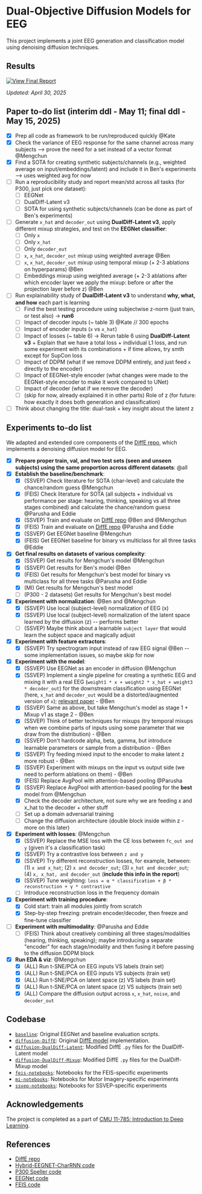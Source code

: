 # Dual-Objective Diffusion Models for EEG

This project implements a joint EEG generation and classification model using denoising diffusion techniques. 

## Results 

<p align="left">
  <a href="https://drive.google.com/file/d/1j9D4cUCC8CuNJWCPe7GjeGUAo6qSsD5l/view?usp=sharing" target="_blank">
    <img src="https://img.shields.io/badge/View Final Report-blue?style=for-the-badge" alt="View Final Report">
  </a>
</p>

*Updated: April 30, 2025*

## Paper to-do list (interim ddl - May 11; final ddl - May 15, 2025)
- [x] Prep all code as framework to be run/reproduced quickly @Kate
- [x] Check the variance of EEG response for the same channel across many subjects --> prove the need for a set instead of a vector format @Mengchun
- [x] Find a SOTA for creating synthetic subjects/channels (e.g., weighted average on input/embeddings/latent) and include it in Ben's experiments --> uses weighted avg for now
- [ ] Run a reproducibility study and report mean/std across all tasks (for P300, just pick one dataset): 
  - [ ] EEGNet
  - [ ] DualDiff-Latent v3
  - [ ] SOTA for using synthetic subjects/channels (can be done as part of Ben's experiments)
- [ ] Generate `x_hat` and `decoder_out` using **DualDiff-Latent v3**, apply different mixup strategies, and test on the **EEGNet classifier**:
  - [ ] Only `x`
  - [ ] Only `x_hat`
  - [ ] Only `decoder_out`
  - [ ] `x`, `x_hat`, `decoder_out` mixup using weighted average @Ben
  - [ ] `x`, `x_hat`, `decoder_out` mixup using temporal mixup (+ 2-3 ablations on hyperparams) @Ben
  - [ ] Embeddings mixup using weighted average (+ 2-3 ablations after which encoder layer we apply the mixup: before or after the projection layer before z) @Ben
- [ ] Run explainability study of **DualDiff-Latent v3** to understand **why, what, and how** each part is learning 
  - [ ] Find the best testing procedure using subjectwise z-norm (just train, or test also) -> **run6**
  - [ ] Impact of decoder inputs (~ table 3) @Kate // 300 epochs 
  - [ ] Impact of encoder inputs (`x` vs `x_hat`) 
  - [ ] Impact of losses (~ table 6) -> Rerun table 6 using **DualDiff-Latent v3** + Explain that we have a total loss + individual L1 loss, and run some experiment with its combinations + if time allows, try smth except for SupCon loss
  - [ ] Impact of DDPM (what if we remove DDPM entirely, and just feed `x` directly to the encoder)
  - [ ] Impact of EEGNet-style encoder (what changes were made to the EEGNet-style encoder to make it work compared to UNet)
  - [ ] Impact of decoder (what if we remove the decoder)
  - [ ] (skip for now, already explained it in other parts) Role of z (for future: how exactly it does both generation and classification)
- [ ] Think about changing the title: dual-task + key insight about the latent z

## Experiments to-do list

We adapted and extended core components of the [DiffE repo](https://github.com/yorgoon/DiffE), which implements a denoising diffusion model for EEG. 

- [x] **Prepare proper train, val, and two test sets (seen and unseen subjects) using the same proportion across different datasets**: @all
- [x] **Establish the baseline/benchmark**: 
  - [x] (SSVEP) Check literature for SOTA (char-level) and calculate the chance/random guess @Mengchun
  - [x] (FEIS) Check literature for SOTA (all subjects + individual vs performance per stage: hearing, thinking, speaking vs all three stages combined) and calculate the chance/random guess @Parusha and Eddie
  - [x] (SSVEP) Train and evaluate on [DiffE repo](https://github.com/yorgoon/DiffE) @Ben and @Mengchun
  - [x] (FEIS) Train and evaluate on [DiffE repo](https://github.com/yorgoon/DiffE) @Parusha and Eddie
  - [x] (SSVEP) Get EEGNet baseline @Mengchun
  - [x] (FEIS) Get EEGNet baseline for binary vs multiclass for all three tasks @Eddie
- [x] **Get final results on datasets of various complexity**: 
  - [x] (SSVEP) Get results for Mengchun's model @Mengchun
  - [x] (SSVEP) Get results for Ben's model @Ben 
  - [x] (FEIS) Get results for Mengchun's best model for binary vs multiclass for all three tasks @Parusha and Eddie
  - [x] (MI) Get results for Mengchun's best model
  - [ ] (P300 - 2 datasets) Get results for Mengchun's best model 
- [x] **Experiment with normalization**: @Ben and @Mengchun
  - [x] (SSVEP) Use local (subject-level) normalization of EEG (x)
  - [x] (SSVEP) Use local (subject-level) normalization of the latent space learned by the diffusion (z) -- performs better
  - [ ] (SSVEP) Maybe think about a learnable `subject layer` that would learn the subject space and magically adjust
- [x] **Experiment with feature extractors**: 
  - [x] (SSVEP) Try spectrogram input instead of raw EEG signal @Ben -- some implementation issues, so maybe skip for now
- [x] **Experiment with the model**: 
  - [x] (SSVEP) Use EEGNet as an encoder in diffusion @Mengchun
  - [x] (SSVEP) Implement a single pipeline for creating a synthetic EEG and mixing it with a real EEG (`weight1 * x + weight2 * x_hat + weight3 * decoder_out`) for the downstream classification using EEGNet (here, `x_hat` and `decoder_out` would be a distorted/augmented version of `x`); [relevant paper](https://www.sciencedirect.com/science/article/pii/S0957417424024527) - @Ben
  - [x] (SSVEP) Same as above, but take Mengchun's model as stage 1 + Mixup v1 as stage 2 - @Ben
  - [x] (SSVEP) Think of better techniques for mixups (try temporal mixups when we combine parts of inputs using some parameter that we draw from the distribution) - @Ben
  - [x] (SSVEP) Don't hardcode alpha, beta, gamma, but introduce learnable parameters or sample from a distribution - @Ben
  - [x] (SSVEP) Try feeding mixed input to the encoder to make latent z more robust - @Ben
  - [x] (SSVEP) Experiment with mixups on the input vs output side (we need to perform ablations on them) - @Ben
  - [x] (FEIS) Replace AvgPool with attention-based pooling @Parusha
  - [x] (SSVEP) Replace AvgPool with attention-based pooling for the **best** model from @Mengchun
  - [x] Check the decoder architecture, not sure why we are feeding x and x_hat to the decoder + other stuff
  - [ ] Set up a domain adversarial training
  - [ ] Change the diffusion architecture (double block inside within z - more on this later)
- [x] **Experiment with losses**: @Mengchun
  - [x] (SSVEP) Replace the MSE loss with the CE loss between `fc_out and y` (given it's a classification task) 
  - [x] (SSVEP) Try a contrastive loss between `z and y` 
  - [x] (SSVEP) Try different reconstruction losses, for example, between: (1) `x and x_hat`; (2) `x and decoder_out`; (3) `x_hat and decoder_out`; (4) `x, x_hat, and decoder_out` (**include this info in the report**)
  - [x] (SSVEP) Tune weighting: `loss = α * classification + β * reconstruction + γ * contrastive` 
  - [ ] Introduce reconstruction loss in the frequency domain 
- [x] **Experiment with training procedure**:
  - [x] Cold start: train all modules jointly from scratch
  - [x] Step-by-step freezing: pretrain encoder/decoder, then freeze and fine-tune classifier
- [ ] **Experiment with multimodality**: @Parusha and Eddie
  - [ ] (FEIS) Think about creatively combining all three stages/modalities (hearing, thinking, speaking); maybe introducing a separate "encoder" for each stage/modality and then fusing it before passing to the diffusion DDPM block
- [x] **Run EDA & viz**: @Mengchun
  - [x] (ALL) Run t-SNE/PCA on EEG inputs VS labels (train set)
  - [x] (ALL) Run t-SNE/PCA on EEG inputs VS subjects (train set)
  - [x] (ALL) Run t-SNE/PCA on latent space (z) VS labels (train set)
  - [x] (ALL) Run t-SNE/PCA on latent space (z) VS subjects (train set)
  - [x] (ALL) Compare the diffusion output across `x`, `x_hat`, `noise`, and `decoder_out`

## Codebase

- [`baseline`](./baseline): Original EEGNet and baseline evaluation scripts.
- [`diffusion-DiffE`](./diffusion-DiffE): Original [DiffE model](https://github.com/yorgoon/DiffE) implementation.
- [`diffusion-DualDiff-Latent`](./diffusion-DualDiff-Latent): Modified DiffE `.py` files for the DualDiff-Latent model 
- [`diffusion-DualDiff-Mixup`](./diffusion-DualDiff-Mixup): Modified DiffE `.py` files for the DualDiff-Mixup model 
- [`feis-notebooks`](./feis-notebooks): Notebooks for the FEIS-specific experiments
- [`mi-notebooks`](./mi-notebooks): Notebooks for Motor Imagery-specific experiments
- [`ssvep-notebooks`](./ssvep-notebooks): Notebooks for SSVEP-specific experiments
  
## Acknowledgements

The project is completed as a part of [CMU 11-785: Introduction to Deep Learning](https://deeplearning.cs.cmu.edu/S25/index.html).

## References 
- [DiffE repo](https://github.com/yorgoon/DiffE)
- [Hybrid-EEGNET-CharRNN code](https://github.com/kkipngenokoech/Hybrid-EEGNET-CharRNN-predictor)
- [P300 Speller code](https://github.com/Manucar/p300-speller)
- [EEGNet code](https://github.com/amrzhd/EEGNet/)    
- [FEIS code](https://github.com/scottwellington/FEIS/tree/main) 
